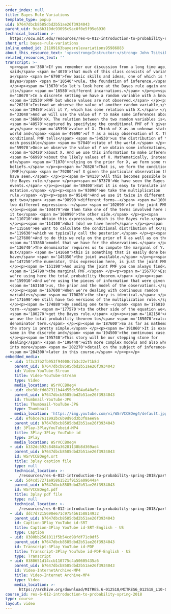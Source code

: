 ```yaml
---
order_index: null
title: Bayes Rule Variations
template_type: popup
uid: b7647dbcb8585dbd2b51ae26f3934043
parent_uid: 9ca6b310dc93095c9ac0f0e5f95e6930
technical_location: >-
  https://ocw.mit.edu/resources/res-6-012-introduction-to-probability-spring-2018/part-i-the-fundamentals/bayes-rule-variations
short_url: bayes-rule-variations
inline_embed_id: 21109163bayesrulevariations95986883
about_this_resource_text: '<p><strong>Instructor:</strong> John Tsitsiklis</p>'
related_resources_text: ''
transcript: >-
  <p><span m='380'>If you remember our discussion from a long time ago, we
  said</span> <span m='4070'>that much of this class consists of variations of
  a</span> <span m='6790'>few basic skills and ideas, one of which is the
  Bayes</span> <span m='10540'>rule, the foundation of inference.</span>
  </p><p><span m='13670'>So let's look here at the Bayes rule again and
  its</span> <span m='16580'>different incarnations.</span> </p><p><span
  m='18670'>In a discrete setting we have a random variable with a known</span>
  <span m='22530'>PMF but whose values are not observed.</span> </p><p><span
  m='26210'>Instead we observe the value of another random variable,</span>
  <span m='29450'>call it Y, which has some relation with X.</span> </p><p><span
  m='33040'>And we will use the value of Y to make some inferences about</span>
  <span m='36800'>X. The relation between the two random variables is</span>
  <span m='40570'>captured by specifying the conditional PMF of Y given
  any</span> <span m='45390'>value of X. Think of X as an unknown state of the
  world and</span> <span m='49690'>of Y as a noisy observation of X. The
  conditional PMF tells</span> <span m='54530'>us the distribution of Y under
  each possible</span> <span m='57840'>state of the world.</span> </p><p><span
  m='59970'>Once we observe the value of Y we obtain some information</span>
  <span m='63420'>about X. And we use this information to make inferences</span>
  <span m='66990'>about the likely values of X. Mathematically, instead
  of</span> <span m='71070'>relying on the prior for X, we form some revised
  beliefs.</span> </p><p><span m='76820'>That is, we form the conditional
  [PMF]</span> <span m='79280'>of X given the particular observation that we
  have seen.</span> </p><p><span m='84130'>All this becomes possible because of
  the Bayes rule.</span> </p><p><span m='87370'>We have seen the Bayes rule for
  events.</span> </p><p><span m='89400'>But it is easy to translate into PMF
  notation.</span> </p><p><span m='93090'>We take the multiplication
  rule.</span> </p><p><span m='95140'>And we use it twice in different orders to
  get two</span> <span m='98990'>different forms--</span> <span m='100610'>or
  two different expressions--</span> <span m='102090'>for the joint PMF.</span>
  </p><p><span m='104479'>We then take one of the terms involved here and send
  it to</span> <span m='108990'>the other side.</span> </p><p><span
  m='110710'>We obtain this expression, which is the Bayes rule.</span>
  </p><p><span m='114100'>What [do] we have here?</span> </p><p><span
  m='115560'>We want to calculate the conditional distribution of X</span> <span
  m='119630'>which we typically call the posterior.</span> </p><p><span
  m='127600'>And to do this we rely on the prior of X as well as on the</span>
  <span m='133860'>model that we have for the observations.</span> </p><p><span
  m='136740'>The denominator requires us to compute the marginal of Y.
  But</span> <span m='141660'>this is something that is easily done because we
  have</span> <span m='145350'>the joint available.</span> </p><p><span
  m='147250'>The numerator, this expression here, is just the joint PMF.</span>
  </p><p><span m='151190'>And using the joint PMF you can always find</span>
  <span m='154790'>the marginal PMF.</span> </p><p><span m='156770'>Essentially,
  we're using here the total probability theorem.</span> </p><p><span
  m='159910'>And we're using the pieces of information that were given to</span>
  <span m='163160'>us, the prior and the model of the observations.</span>
  </p><p><span m='167600'>When we're dealing with continuous random
  variables</span> <span m='170020'>the story is identical.</span> </p><p><span
  m='171690'>We still have two versions of the multiplication rule.</span>
  </p><p><span m='174880'>By sending one term--</span> <span m='176810'>this
  term--</span> <span m='177570'>to the other side of the equation we</span>
  <span m='180270'>get the Bayes rule.</span> </p><p><span m='182150'>And then
  we use the total probability theorem to</span> <span m='185070'>calculate the
  denominator term.</span> </p><p><span m='187600'>So as far as mathematics go,
  the story is pretty simple.</span> </p><p><span m='191860'>It is exactly the
  same in the discrete and</span> <span m='194500'>the continuous case.</span>
  </p><p><span m='195740'>This story will be our stepping stone for
  dealing</span> <span m='198440'>with more complex models and also when we go
  into more</span> <span m='202270'>detail on the subject of inference</span>
  <span m='204300'>later in this course.</span> </p><p></p>
embedded_media:
  - uid: 1f3c37b2fb953f94000c7b3c22e71b8d
    parent_uid: b7647dbcb8585dbd2b51ae26f3934043
    id: Video-YouTube-Stream
    title: Video-YouTube-Stream
    type: Video
    media_location: WSrVCCBOeg4
  - uid: ebe38cfdd87311b44d55dc504a640a5e
    parent_uid: b7647dbcb8585dbd2b51ae26f3934043
    id: Thumbnail-YouTube-JPG
    title: Thumbnail-YouTube-JPG
    type: Thumbnail
    media_location: 'https://img.youtube.com/vi/WSrVCCBOeg4/default.jpg'
  - uid: ef6bce7611992bc6b9d96d3b3f8aee9a
    parent_uid: b7647dbcb8585dbd2b51ae26f3934043
    id: 3Play-3PlayYouTubeid-MP4
    title: 3Play-3Play YouTube id
    type: 3Play
    media_location: WSrVCCBOeg4
  - uid: b332dc592c8484a36281138b8d369ae4
    parent_uid: b7647dbcb8585dbd2b51ae26f3934043
    id: WSrVCCBOeg4.srt
    title: 3play caption file
    type: null
    technical_location: >-
      /resources/res-6-012-introduction-to-probability-spring-2018/part-i-the-fundamentals/bayes-rule-variations/WSrVCCBOeg4.srt
  - uid: 5d4cd57271e95861521f9155a09644a4
    parent_uid: b7647dbcb8585dbd2b51ae26f3934043
    id: WSrVCCBOeg4.pdf
    title: 3play pdf file
    type: null
    technical_location: >-
      /resources/res-6-012-introduction-to-probability-spring-2018/part-i-the-fundamentals/bayes-rule-variations/WSrVCCBOeg4.pdf
  - uid: ddc7d7215690e671c9754b6158814932
    parent_uid: b7647dbcb8585dbd2b51ae26f3934043
    id: Caption-3Play YouTube id-SRT
    title: Caption-3Play YouTube id-SRT-English - US
    type: Caption
  - uid: 8380bb2561011f5b54cd98fdf71c0df5
    parent_uid: b7647dbcb8585dbd2b51ae26f3934043
    id: Transcript-3Play YouTube id-PDF
    title: Transcript-3Play YouTube id-PDF-English - US
    type: Transcript
  - uid: 0380651d14ccb110775c4a50605435a6
    parent_uid: b7647dbcb8585dbd2b51ae26f3934043
    id: Video-InternetArchive-MP4
    title: Video-Internet Archive-MP4
    type: Video
    media_location: >-
      https://archive.org/download/MITRES.6-012S18/MITRES6_012S18_L10-08_300k.mp4
course_id: res-6-012-introduction-to-probability-spring-2018
type: course
layout: video
---
```

